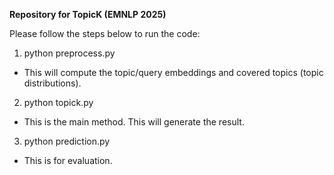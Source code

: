 **Repository for TopicK (EMNLP 2025)**

Please follow the steps below to run the code:

1. python preprocess.py
- This will compute the topic/query embeddings and covered topics (topic distributions).

2. python topick.py
- This is the main method. This will generate the result.

3. python prediction.py
- This is for evaluation.
